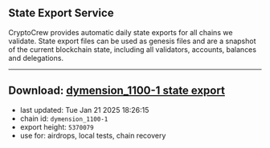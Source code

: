 ## State Export Service
CryptoCrew provides automatic daily state exports for all chains we validate. State export files can be used as genesis files and are a snapshot of the current blockchain state, including all validators, accounts, balances and delegations.

---
**Download: [dymension_1100-1 state export](https://dl-eu2.ccvalidators.com/SERVICE/dymension/dymension_1100-1_export_5370079.json)**
---

- last updated: Tue Jan 21 2025 18:26:15
- chain id: `dymension_1100-1`
- export height: `5370079`
- use for: airdrops, local tests, chain recovery
